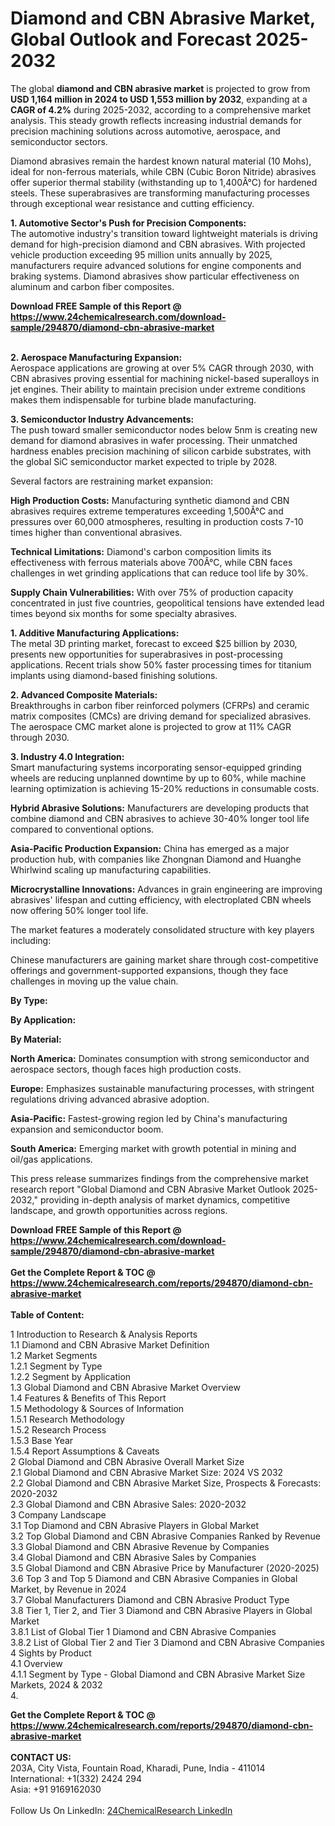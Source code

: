 <h1>Diamond and CBN Abrasive Market, Global Outlook and Forecast 2025-2032</h1><p>The global <strong>diamond and CBN abrasive market</strong> is projected to grow from <strong>USD 1,164 million in 2024 to USD 1,553 million by 2032</strong>, expanding at a <strong>CAGR of 4.2%</strong> during 2025-2032, according to a comprehensive market analysis. This steady growth reflects increasing industrial demands for precision machining solutions across automotive, aerospace, and semiconductor sectors.</p><p>Diamond abrasives remain the hardest known natural material (10 Mohs), ideal for non-ferrous materials, while CBN (Cubic Boron Nitride) abrasives offer superior thermal stability (withstanding up to 1,400Â°C) for hardened steels. These superabrasives are transforming manufacturing processes through exceptional wear resistance and cutting efficiency.</p><p><strong>1. Automotive Sector's Push for Precision Components:</strong><br>
The automotive industry's transition toward lightweight materials is driving demand for high-precision diamond and CBN abrasives. With projected vehicle production exceeding 95 million units annually by 2025, manufacturers require advanced solutions for engine components and braking systems. Diamond abrasives show particular effectiveness on aluminum and carbon fiber composites.</p><div><b>Download FREE Sample of this Report @ 
            <a href="https://www.24chemicalresearch.com/download-sample/294870/diamond-cbn-abrasive-market">
            https://www.24chemicalresearch.com/download-sample/294870/diamond-cbn-abrasive-market</a></b></div><br><p><strong>2. Aerospace Manufacturing Expansion:</strong><br>
Aerospace applications are growing at over 5% CAGR through 2030, with CBN abrasives proving essential for machining nickel-based superalloys in jet engines. Their ability to maintain precision under extreme conditions makes them indispensable for turbine blade manufacturing.</p><p><strong>3. Semiconductor Industry Advancements:</strong><br>
The push toward smaller semiconductor nodes below 5nm is creating new demand for diamond abrasives in wafer processing. Their unmatched hardness enables precision machining of silicon carbide substrates, with the global SiC semiconductor market expected to triple by 2028.</p><p>Several factors are restraining market expansion:</p><p><strong>High Production Costs:</strong> Manufacturing synthetic diamond and CBN abrasives requires extreme temperatures exceeding 1,500Â°C and pressures over 60,000 atmospheres, resulting in production costs 7-10 times higher than conventional abrasives.</p><p><strong>Technical Limitations:</strong> Diamond's carbon composition limits its effectiveness with ferrous materials above 700Â°C, while CBN faces challenges in wet grinding applications that can reduce tool life by 30%.</p><p><strong>Supply Chain Vulnerabilities:</strong> With over 75% of production capacity concentrated in just five countries, geopolitical tensions have extended lead times beyond six months for some specialty abrasives.</p><p><strong>1. Additive Manufacturing Applications:</strong><br>
The metal 3D printing market, forecast to exceed $25 billion by 2030, presents new opportunities for superabrasives in post-processing applications. Recent trials show 50% faster processing times for titanium implants using diamond-based finishing solutions.</p><p><strong>2. Advanced Composite Materials:</strong><br>
Breakthroughs in carbon fiber reinforced polymers (CFRPs) and ceramic matrix composites (CMCs) are driving demand for specialized abrasives. The aerospace CMC market alone is projected to grow at 11% CAGR through 2030.</p><p><strong>3. Industry 4.0 Integration:</strong><br>
Smart manufacturing systems incorporating sensor-equipped grinding wheels are reducing unplanned downtime by up to 60%, while machine learning optimization is achieving 15-20% reductions in consumable costs.</p><p><strong>Hybrid Abrasive Solutions:</strong> Manufacturers are developing products that combine diamond and CBN abrasives to achieve 30-40% longer tool life compared to conventional options.</p><p><strong>Asia-Pacific Production Expansion:</strong> China has emerged as a major production hub, with companies like Zhongnan Diamond and Huanghe Whirlwind scaling up manufacturing capabilities.</p><p><strong>Microcrystalline Innovations:</strong> Advances in grain engineering are improving abrasives' lifespan and cutting efficiency, with electroplated CBN wheels now offering 50% longer tool life.</p><p>The market features a moderately consolidated structure with key players including:</p><p>Chinese manufacturers are gaining market share through cost-competitive offerings and government-supported expansions, though they face challenges in moving up the value chain.</p><p><strong>By Type:</strong></p><p><strong>By Application:</strong></p><p><strong>By Material:</strong></p><p><strong>North America:</strong> Dominates consumption with strong semiconductor and aerospace sectors, though faces high production costs.</p><p><strong>Europe:</strong> Emphasizes sustainable manufacturing processes, with stringent regulations driving advanced abrasive adoption.</p><p><strong>Asia-Pacific:</strong> Fastest-growing region led by China's manufacturing expansion and semiconductor boom.</p><p><strong>South America:</strong> Emerging market with growth potential in mining and oil/gas applications.</p><p>This press release summarizes findings from the comprehensive market research report "Global Diamond and CBN Abrasive Market Outlook 2025-2032," providing in-depth analysis of market dynamics, competitive landscape, and growth opportunities across regions.</p><div><b>Download FREE Sample of this Report @ 
            <a href="https://www.24chemicalresearch.com/download-sample/294870/diamond-cbn-abrasive-market">
            https://www.24chemicalresearch.com/download-sample/294870/diamond-cbn-abrasive-market</a></b></div><br><div><b>Get the Complete Report & TOC @ 
            <a href="https://www.24chemicalresearch.com/reports/294870/diamond-cbn-abrasive-market">
            https://www.24chemicalresearch.com/reports/294870/diamond-cbn-abrasive-market</a></b></div><br>
            <b>Table of Content:</b><p>1 Introduction to Research & Analysis Reports<br />
 1.1 Diamond and CBN Abrasive Market Definition<br />
 1.2 Market Segments<br />
 1.2.1 Segment by Type<br />
 1.2.2 Segment by Application<br />
 1.3 Global Diamond and CBN Abrasive Market Overview<br />
 1.4 Features & Benefits of This Report<br />
 1.5 Methodology & Sources of Information<br />
 1.5.1 Research Methodology<br />
 1.5.2 Research Process<br />
 1.5.3 Base Year<br />
 1.5.4 Report Assumptions & Caveats<br />
2 Global Diamond and CBN Abrasive Overall Market Size<br />
 2.1 Global Diamond and CBN Abrasive Market Size: 2024 VS 2032<br />
 2.2 Global Diamond and CBN Abrasive Market Size, Prospects & Forecasts: 2020-2032<br />
 2.3 Global Diamond and CBN Abrasive Sales: 2020-2032<br />
3 Company Landscape<br />
 3.1 Top Diamond and CBN Abrasive Players in Global Market<br />
 3.2 Top Global Diamond and CBN Abrasive Companies Ranked by Revenue<br />
 3.3 Global Diamond and CBN Abrasive Revenue by Companies<br />
 3.4 Global Diamond and CBN Abrasive Sales by Companies<br />
 3.5 Global Diamond and CBN Abrasive Price by Manufacturer (2020-2025)<br />
 3.6 Top 3 and Top 5 Diamond and CBN Abrasive Companies in Global Market, by Revenue in 2024<br />
 3.7 Global Manufacturers Diamond and CBN Abrasive Product Type<br />
 3.8 Tier 1, Tier 2, and Tier 3 Diamond and CBN Abrasive Players in Global Market<br />
 3.8.1 List of Global Tier 1 Diamond and CBN Abrasive Companies<br />
 3.8.2 List of Global Tier 2 and Tier 3 Diamond and CBN Abrasive Companies<br />
4 Sights by Product<br />
 4.1 Overview<br />
 4.1.1 Segment by Type - Global Diamond and CBN Abrasive Market Size Markets, 2024 & 2032<br />
 4.</p><div><b>Get the Complete Report & TOC @ 
            <a href="https://www.24chemicalresearch.com/reports/294870/diamond-cbn-abrasive-market">
            https://www.24chemicalresearch.com/reports/294870/diamond-cbn-abrasive-market</a></b></div><br><b>CONTACT US:</b><br>
            203A, City Vista, Fountain Road, Kharadi, Pune, India - 411014<br>
            International: +1(332) 2424 294<br>
            Asia: +91 9169162030 <br><br>
            Follow Us On LinkedIn: <a href="https://www.linkedin.com/company/24chemicalresearch/">24ChemicalResearch LinkedIn</a>